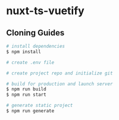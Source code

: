 # nuxt-ts-vuetify

## Cloning Guides

```bash
# install dependencies
$ npm install

# create .env file

# create project repo and initialize git

# build for production and launch server
$ npm run build
$ npm run start

# generate static project
$ npm run generate
```
